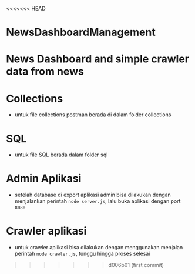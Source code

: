 <<<<<<< HEAD
# NewsDashboardManagement
News Dashboard and simple crawler data from news
=======
# Collections
- untuk file collections postman berada di dalam folder collections

# SQL
- untuk file SQL berada dalam folder sql

# Admin Aplikasi
- setelah database di export aplikasi admin bisa dilakukan dengan menjalankan perintah ```node server.js```, lalu buka aplikasi dengan port ```8080```

# Crawler aplikasi
- untuk crawler aplikasi bisa dilakukan dengan menggunakan menjalan perintah ```node crawler.js```, tunggu hingga proses selesai
>>>>>>> d006b01 (first commit)
